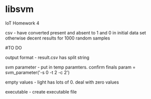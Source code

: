 # libsvm
IoT Homework 4

csv - have converted present and absent to 1 and 0 in initial data set
otherwise decent results for 1000 random samples

#TO DO

output format - result.csv has split string

svm parameter - put in temp paramters. confirm finals
param = svm_parameter('-s 0 -t 2 -c 2')

empty values - light has lots of 0. deal with zero values

executable - create executable file
